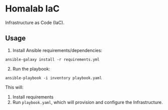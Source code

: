 # Homalab IaC

Infrastructure as Code (IaC).

## Usage

1. Install Ansible requirements/dependencies:

`ansible-galaxy install -r requirements.yml`

2. Run the playbook:

`ansible-playbook -i inventory playbook.yaml`

This will:

1. Install requirements
2. Run `playbook.yaml`, which will provision and configure the Infrastructure.

